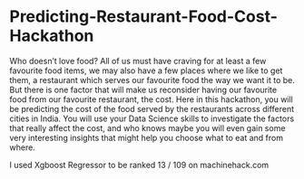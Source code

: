 # Predicting-Restaurant-Food-Cost-Hackathon
Who doesn’t love food? All of us must have craving for at least a few favourite food items, we may also have a few places where we like to get them, a restaurant which serves our favourite food the way we want it to be. But there is one factor that will make us reconsider having our favourite food from our favourite restaurant, the cost. Here in this hackathon, you will be predicting the cost of the food served by the restaurants across different cities in India. You will use your Data Science skills to investigate the factors that really affect the cost, and who knows maybe you will even gain some very interesting insights that might help you choose what to eat and from where.


I used Xgboost Regressor to be ranked 13 / 109 on machinehack.com
